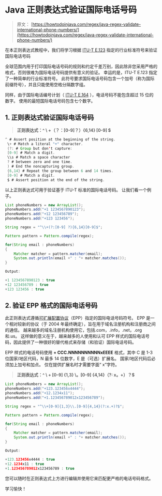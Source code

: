 # Java 正则表达式验证国际电话号码

> 原文： [https://howtodoinjava.com/regex/java-regex-validate-international-phone-numbers/](https://howtodoinjava.com/regex/java-regex-validate-international-phone-numbers/)

在本正则表达式教程中，我们将学习根据 [ITU-T E.123](https://en.wikipedia.org/wiki/E.123) 指定的行业标准符号来验证国际电话号码

全球范围内用于打印国际电话号码的规则和约定千差万别，因此除非您采用严格的格式，否则很难为国际电话号码提供有意义的验证。 幸运的是，ITU-T E.123 指定了一种简单的行业标准符号。 此符号要求国际电话号码包含一个加号（称为国际前缀符号），并且只能使用空格分隔数字组。

同样，由于国际电话编号计划（ [ITU-T E.164](https://en.wikipedia.org/wiki/E.164) ），电话号码不能包含超过 15 位的数字。 使用的最短国际电话号码包含七个数字。

## 1\. 正则表达式验证国际电话号码

> **正则表达式：^ \ +（？：[0-9]？）{6,14} [0-9] $**

```java
^ # Assert position at the beginning of the string.
 \+ # Match a literal "+" character.
 (?: # Group but don't capture:
 [0-9] # Match a digit.
 \\s # Match a space character
 ? # between zero and one time.
 ) # End the noncapturing group.
 {6,14} # Repeat the group between 6 and 14 times.
 [0-9] # Match a digit.
 $ # Assert position at the end of the string.
```

以上正则表达式可用于验证基于 ITU-T 标准的国际电话号码。 让我们看一个例子。

```java
List phoneNumbers = new ArrayList();
phoneNumbers.add("+1 1234567890123");
phoneNumbers.add("+12 123456789");
phoneNumbers.add("+123 123456");

String regex = "^\\+(?:[0-9] ?){6,14}[0-9]$";

Pattern pattern = Pattern.compile(regex);

for(String email : phoneNumbers)
{
	Matcher matcher = pattern.matcher(email);
	System.out.println(email +" : "+ matcher.matches());
}

Output:

+1 1234567890123 : true
+12 123456789 : true
+123 123456 : true

```

## 2\. 验证 EPP 格式的国际电话号码

此正则表达式遵循[可扩展配置协议](https://en.wikipedia.org/wiki/Extensible_Provisioning_Protocol)（EPP）指定的国际电话号码符号。 EPP 是一个相对较新的协议（于 2004 年最终确定），旨在用于域名注册机构和注册商之间的通信。 越来越多的域名注册机构使用它，包括.com，.info，.net，.org 和.us。 这样做的意义在于，越来越多的人使用和认可 EPP 样式的国际电话号码，因此提供了一种很好的替代格式来存储（和验证）国际电话号码。

EPP 样式的电话号码使用 **+ CCC.NNNNNNNNNNxEEEE** 格式，其中 C 是 1-3 位国家/地区代码，N 最多 14 位数字，E 是（可选）扩展名。 国家/地区代码后必须加上加号和加点。 仅在提供扩展名时才需要字面“ x”字符。

> **正则表达式：^ \ + [0-9] {1,3} \。[0-9] {4,14}（?: x。+）？$**

```java
List phoneNumbers = new ArrayList();
phoneNumbers.add("+123.123456x4444");
phoneNumbers.add("+12.1234x11");
phoneNumbers.add("+1.123456789012x123456789");

String regex = "^\\+[0-9]{1,3}\\.[0-9]{4,14}(?:x.+)?$";

Pattern pattern = Pattern.compile(regex);

for(String email : phoneNumbers)   
{
	Matcher matcher = pattern.matcher(email);
	System.out.println(email +" : "+ matcher.matches());
}

Output:

+123.123456x4444 : true
+12.1234x11 : true
+1.123456789012x123456789 : true

```

您可以随时在正则表达式上方进行编辑并使用它来匹配更严格的电话号码格式。

学习愉快！